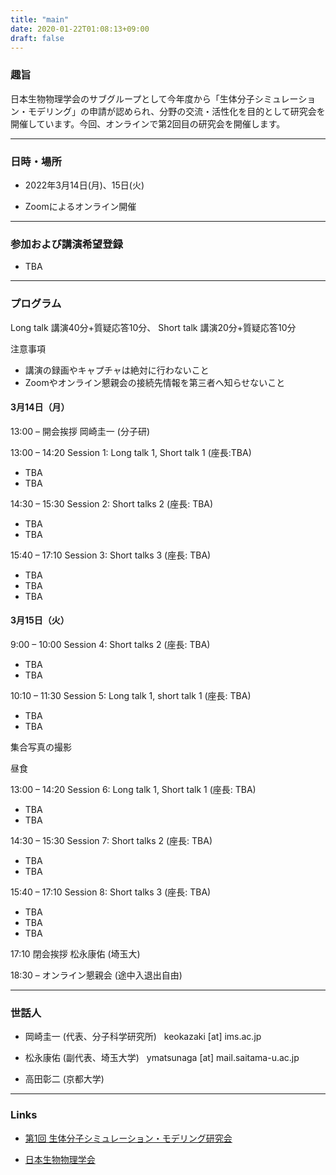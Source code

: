 ```yaml
---
title: "main"
date: 2020-01-22T01:08:13+09:00
draft: false
---
```


### 趣旨

日本生物物理学会のサブグループとして今年度から「生体分子シミュレーション・モデリング」の申請が認められ、分野の交流・活性化を目的として研究会を開催しています。今回、オンラインで第2回目の研究会を開催します。

---

### 日時・場所

- 2022年3月14日(月)、15日(火)

- Zoomによるオンライン開催

---

### 参加および講演希望登録

- TBA

---

### プログラム

Long talk 講演40分+質疑応答10分、 Short talk 講演20分+質疑応答10分

注意事項
- 講演の録画やキャプチャは絶対に行わないこと
- Zoomやオンライン懇親会の接続先情報を第三者へ知らせないこと

#### 3月14日（月）
13:00 – 開会挨拶 岡崎圭一 (分子研)

13:00 – 14:20 Session 1: Long talk 1, Short talk 1 (座長:TBA)
- TBA
- TBA

14:30 – 15:30 Session 2: Short talks 2 (座長: TBA)
- TBA
- TBA

15:40 – 17:10 Session 3: Short talks 3 (座長: TBA)
- TBA
- TBA
- TBA

#### 3月15日（火）
9:00 – 10:00 Session 4: Short talks 2 (座長: TBA)
- TBA
- TBA

10:10 – 11:30 Session 5: Long talk 1, short talk 1 (座長: TBA)
- TBA
- TBA

集合写真の撮影

昼食

13:00 – 14:20 Session 6: Long talk 1, Short talk 1 (座長: TBA)
- TBA
- TBA

14:30 – 15:30 Session 7: Short talks 2 (座長: TBA)
- TBA
- TBA

15:40 – 17:10 Session 8: Short talks 3 (座長: TBA)
- TBA
- TBA
- TBA

17:10 閉会挨拶 松永康佑 (埼玉大)

18:30 – オンライン懇親会 (途中入退出自由)

---

### 世話人

- 岡崎圭一 (代表、分子科学研究所) &nbsp; keokazaki [at] ims.ac.jp

- 松永康佑 (副代表、埼玉大学) &nbsp; ymatsunaga [at] mail.saitama-u.ac.jp

- 高田彰二 (京都大学)

---

### Links

- [第1回 生体分子シミュレーション・モデリング研究会](https://bsm01.github.io)

- [日本生物物理学会](https://www.biophys.jp)

